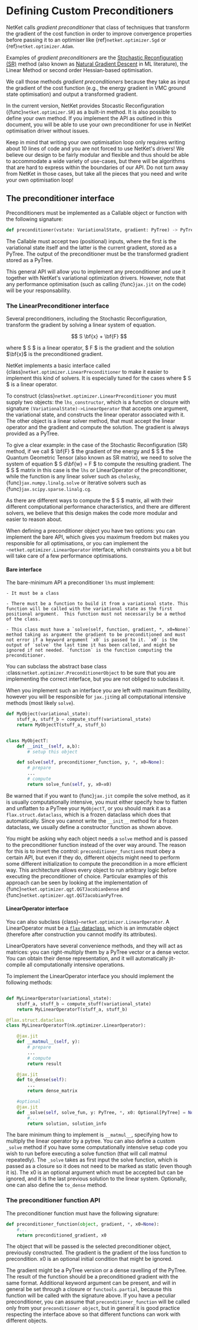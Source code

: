 # Defining Custom Preconditioners

NetKet calls _gradient preconditioner_ that class of techniques that transform the
gradient of the cost function in order to improve convergence properties before
passing it to an optimiser like {ref}`netket.optimizer.Sgd` or {ref}`netket.optimizer.Adam`.

Examples of _gradient preconditioners_ are the [Stochastic Reconfiguration (SR)](https://www.attaccalite.com/PhDThesis/html/node15.html) method  (also known as [Natural Gradient Descent](https://wiseodd.github.io/techblog/2018/03/14/natural-gradient/) in ML literature), the Linear Method or second order Hessian-based optimisation.

We call those methods _gradient preconditioners_ because they take as input the gradient of the cost function (e.g., the energy gradient in VMC ground state optimisation) and output a transformed gradient.

In the current version, NetKet provides Stocastic Reconfiguration ({func}`netket.optimizer.SR`) as a built-in method. 
It is also possible to define your own method. If you implement the API as outlined in this document, you will be able to use your own preconditioner for use in NetKet optimisation driver without issues.

Keep in mind that writing your own optimisation loop only requires writing about 10  lines of code and you are not forced to use NetKet's drivers!
We believe our design to be fairly modular and flexible and thus should be able to accommodate a wide variety of use-cases, but there will be algorithms that are hard to express within the boundaries of our API. 
Do not turn away from NetKet in those cases, but take all the pieces that you need and write your own optimisation loop!

## The preconditioner interface

Preconditioners must be implemented as a Callable object or function with the following signature:

```python
def preconditioner(vstate: VariationalState, gradient: PyTree) -> PyTree:
```

The Callable must accept two (positional) inputs, where the first is the variational state itself and the latter is the current gradient, stored as a PyTree.
The output of the preconditioner must be the transformed gradient stored as a PyTree.

This general API will allow you to implement any preconditioner and use it together with NetKet's variational optimization drivers.
However, note that any performance optimisation (such as calling {func}`jax.jit` on the code) will be your responsability.

### The LinearPreconditioner interface

Several preconditioners, including the Stochastic Reconfiguration, transform the gradient by solving a linear system of equation.

$$
S \bf{x} + \bf{F}
$$

where $ S $ is a linear operator, $ F $ is the gradient and the solution $\bf{x}$ is the preconditioned gradient.

NetKet implements a basic interface called {class}`netket.optimizer.LinearPreconditioner` to make it easier to implement this kind of 
solvers. It is especially tuned for the cases where $ S $ is a linear operator.

To construct {class}`netket.optimizer.LinearPreconditioner` you must supply two objects: the `lhs_constructor`, which is a function or
closure with signature `(VariationalState)->LinearOperator` that accepts one argument, the variational state, and constructs the linear
operator associated with it. 
The other object is a linear solver method, that must accept the linear operator and the gradient and compute the solution.
The gradient is always provided as a PyTree.

To give a clear example: in the case of the Stochastic Reconfiguration (SR) method, if we call $ \bf{F} $ the gradient of the energy and $ S $ the Quantum Geometric Tensor (also known as SR matrix), we need to solve the system of equation $ S d\bf{w} = F $ to compute the resulting gradient.
The $ S $ matrix in this case is the `lhs` or LinearOperator of the preconditioner, while the function is any linear solver such as `cholesky`, {func}`jax.numpy.linalg.solve` or iterative solvers such as {func}`jax.scipy.sparse.linalg.cg`.

As there are different ways to compute the $ S $ matrix, all with their different computational performance characteristics, and there are different solvers, we believe that this design makes the code more modular and easier to reason about.

When defining a preconditioner object you have two options: you can implement the bare API, which gives you maximum freedom but makes you responsible for all optimisations, or you can implement the `~netket.optimizer.LinearOperator` interface, which constraints you a bit but will take care of a few performance optimisations.

#### Bare interface

The bare-minimum API a preconditioner `lhs` must implement:
 
    - It must be a class

    - There must be a function to build it from a variational state. This function will be called with the variational state as the first positional argument.  This function must not necessarily be a method of the class. 

    - This class must have a `solve(self, function, gradient, *, x0=None)` method taking as argument the gradient to be preconditioned and must not error if a keyword argument `x0` is passed to it. `x0` is the output of `solve` the last time it has been called, and might be ignored if not needed. `function` is the function computing the preconditioner.

You can subclass the abstract base class :class:`netket.optimizer.PreconditionerObject` to be sure that you are
implementing the correct interface, but you are not obliged to subclass it.

When you implement such an interface you are left with maximum flexibility, however you will be responsible for `jax.jit`ing all computational intensive methods (most likely `solve`).

```python
def MyObject(variational_state):
    stuff_a, stuff_b = compute_stuff(variational_state)
    return MyObjectT(stuff_a, stuff_b)


class MyObjectT:
    def __init__(self, a,b):
        # setup this object

    def solve(self, preconditioner_function, y, *, x0=None):
        # prepare
        ...
        # compute
        return solve_fun(self, y, x0=x0)
```

Be warned that if you want to {func}`jax.jit` compile the solve method, as it is usually computationally intensive, you must either specify how to flatten and unflatten to a PyTree your `MyObjectT`, or you should mark it as a `flax.struct.dataclass`, which is a frozen dataclass which does that automatically.
Since you cannot write the `__init__` method for a frozen dataclass, we usually define a constructor function as shown above. 

You might be asking why each object needs a `solve` method and is passed to the preconditioner function instead of the over way around. The reason for this is to invert the control: `preconditioner_function`s must obey a certain API, but even if they do, different objects might need to perform some different initialization to compute the precondition in a more efficient way. 
This architecture allows every object to run arbitrary logic before executing the preconditioner of choice.
Particular examples of this approach can be seen by looking at the implementation of {func}`netket.optimizer.qgt.QGTJacobianDense` and {func}`netket.optimizer.qgt.QGTJacobianPyTree`. 


#### LinearOperator interface

You can also subclass {class}`~netket.optimizer.LinearOperator`. 
A LinearOperator must be a [`flax` dataclass](https://flax.readthedocs.io/en/latest/flax.struct.html), which is an immutable
object (therefore after construction you cannot modify its attributes).

LinearOperators have several convenience methods, and they will act as matrices: you can right-multiply them by a PyTree 
vector or a dense vector. You can obtain their dense representation, and it will automatically jit-compile all computationally
intensive operations.

To implement the LinearOperator interface you should implement the following methods:

```python

def MyLinearOperator(variational_state):
    stuff_a, stuff_b = compute_stuff(variational_state)
    return MyLinearOperatorT(stuff_a, stuff_b)

@flax.struct.dataclass
class MyLinearOperatorT(nk.optimizer.LinearOperator):

    @jax.jit
    def __matmul__(self, y):
        # prepare
        ...
        # compute
        return result 

    @jax.jit
    def to_dense(self):
        ...
        return dense_matrix

    #optional
    @jax.jit
    def _solve(self, solve_fun, y: PyTree, *, x0: Optional[PyTree] = None) -> PyTree:
        #...
        return solution, solution_info
```

The bare minimum thing to implement is `__matmul__`, specifying how to multiply the linear operator by a pytree.
You can also define a custom `_solve` method if you have some computationally intensive setup code you wish to 
run before executing a solve function (that will call matmul repeatedly).
The `_solve` takes as first input the solve function, which is passed as a closure so it does not need to be marked
as static (even though it is).  The x0 is an optional argument which must be accepted but can be ignored, and it is the last previous solution to the linear system.
Optionally, one can also define the `to_dense` method.


### The preconditioner function API

The preconditioner function must have the following signature:

```python
def preconditioner_function(object, gradient, *, x0=None):
    #...
    return preconditioned_gradient, x0
```

The object that will be passed is the selected preconditioner object, previously constructed. 
The gradient is the gradient of the loss function to precondition.
x0 is an optional initial condition that might be ignored.

The gradient might be a PyTree version or a dense ravelling of the PyTree. The result of the function should be a preconditioned gradient with the same format.
Additional keyword argument can be present, and will in general be set through a closure or `functools.partial`, because this function will be called with the signature above.
If you have a peculiar preconditioner, you can assume that `preconditioner_function` will be called only from your `preconditioner object`, but in general it is good practice respecting the interface above so that different functions can work with different objects.


